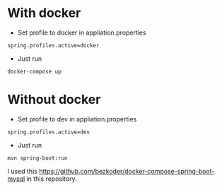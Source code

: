 # With docker

- Set profile to docker in appliation.properties
```
spring.profiles.active=docker
```

- Just run
```
docker-compose up
```


# Without docker

- Set profile to dev in appliation.properties
```
spring.profiles.active=dev
```

- Just run
```
mvn spring-boot:run
```

I used this https://github.com/bezkoder/docker-compose-spring-boot-mysql in this repository.
